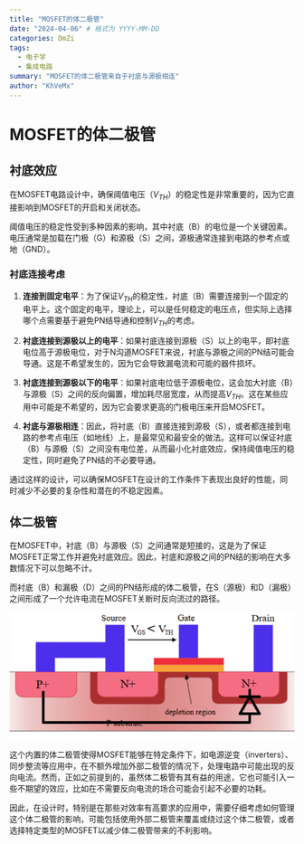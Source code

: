 ```yaml
---
title: "MOSFET的体二极管"
date: "2024-04-06" # 格式为 YYYY-MM-DD
categories: DmZi
tags:
  - 电子学
  - 集成电路
summary: "MOSFET的体二极管来自于衬底与源极相连"
author: "KhVeMx"
---
```


# MOSFET的体二极管

## 衬底效应

在MOSFET电路设计中，确保阈值电压（$V_{TH}$）的稳定性是非常重要的，因为它直接影响到MOSFET的开启和关闭状态。

阈值电压的稳定性受到多种因素的影响，其中衬底（B）的电位是一个关键因素。电压通常是加载在门极（G）和源极（S）之间，源极通常连接到电路的参考点或地（GND）。

### 衬底连接考虑

1. **连接到固定电平**：为了保证$V_{TH}$的稳定性，衬底（B）需要连接到一个固定的电平上。这个固定的电平，理论上，可以是任何稳定的电压点，但实际上选择哪个点需要基于避免PN结导通和控制$V_{TH}$的考虑。

2. **衬底连接到源极以上的电平**：如果衬底连接到源极（S）以上的电平，即衬底电位高于源极电位，对于N沟道MOSFET来说，衬底与源极之间的PN结可能会导通。这是不希望发生的，因为它会导致漏电流和可能的器件损坏。

3. **衬底连接到源极以下的电平**：如果衬底电位低于源极电位，这会加大衬底（B）与源极（S）之间的反向偏置，增加耗尽层宽度，从而提高$V_{TH}$。这在某些应用中可能是不希望的，因为它会要求更高的门极电压来开启MOSFET。

4. **衬底与源极相连**：因此，将衬底（B）直接连接到源极（S），或者都连接到电路的参考点电压（如地线）上，是最常见和最安全的做法。这样可以保证衬底（B）与源极（S）之间没有电位差，从而最小化衬底效应，保持阈值电压的稳定性，同时避免了PN结的不必要导通。

通过这样的设计，可以确保MOSFET在设计的工作条件下表现出良好的性能，同时减少不必要的复杂性和潜在的不稳定因素。

## 体二极管

在MOSFET中，衬底（B）与源极（S）之间通常是短接的，这是为了保证MOSFET正常工作并避免衬底效应。因此，衬底和源极之间的PN结的影响在大多数情况下可以忽略不计。

而衬底（B）和漏极（D）之间的PN结形成的体二极管，在S（源极）和D（漏极）之间形成了一个允许电流在MOSFET关断时反向流过的路径。

![一图胜千言](./picture/blog/DmZi_MOSFET的体二极管.png)

这个内置的体二极管使得MOSFET能够在特定条件下，如电源逆变（inverters）、同步整流等应用中，在不额外增加外部二极管的情况下，处理电路中可能出现的反向电流。然而，正如之前提到的，虽然体二极管有其有益的用途，它也可能引入一些不期望的效应，比如在不需要反向电流的场合可能会引起不必要的功耗。

因此，在设计时，特别是在那些对效率有高要求的应用中，需要仔细考虑如何管理这个体二极管的影响，可能包括使用外部二极管来覆盖或绕过这个体二极管，或者选择特定类型的MOSFET以减少体二极管带来的不利影响。




